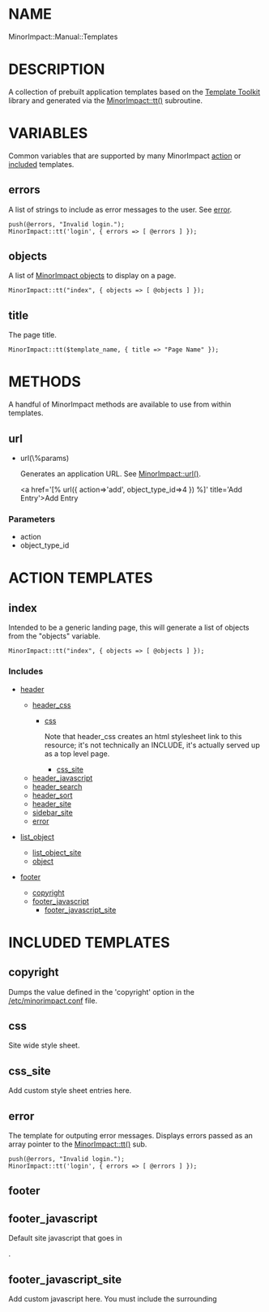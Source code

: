 # NAME

MinorImpact::Manual::Templates

# DESCRIPTION

A collection of prebuilt application templates based on the [Template Toolkit](https://metacpan.org/pod/Template.md)
library and generated via the [MinorImpact::tt()](./MinorImpact.md#tt) subroutine.

# VARIABLES

Common variables that are supported by many MinorImpact [action](#action-templates) or [included](#included-templates) templates.

## errors

A list of strings to include as error messages to the user.
See [error](#error).

    push(@errors, "Invalid login.");
    MinorImpact::tt('login', { errors => [ @errors ] });

## objects

A list of [MinorImpact objects](./MinorImpact_Object.md) to display on a page.

    MinorImpact::tt("index", { objects => [ @objects ] });

## title

The page title.

    MinorImpact::tt($template_name, { title => "Page Name" });

# METHODS

A handful of MinorImpact methods are available to use from within templates.

## url

- url(\\%params)

    Generates an application URL. See [MinorImpact::url()](./MinorImpact.md#url).

    <a href='[% url({ action=>'add', object_type_id=>4 }) %]' title='Add Entry'>Add Entry</a>

### Parameters

- action
- object\_type\_id

# ACTION TEMPLATES

## index

Intended to be a generic landing page, this will generate a list of objects from the "objects"
variable.

    MinorImpact::tt("index", { objects => [ @objects ] });

### Includes

- [header](#header)
    - [header\_css](#header_css)
        - [css](#css)

            Note that header\_css creates an html stylesheet link to this resource; it's not technically an INCLUDE, it's actually
            served up as a top level page.

            - [css\_site](#css_site)
    - [header\_javascript](#header_javascript)
    - [header\_search](#header_search)
    - [header\_sort](#header_sort)
    - [header\_site](#header_site)
    - [sidebar\_site](#sidebar_site)
    - [error](#error)

- [list\_object](#list_object)
    - [list\_object\_site](#list_object_site)
    - [object](#object)

- [footer](#footer)
    - [copyright](#copyright)
    - [footer\_javascript](#footer_javascript)
        - [footer\_javascript\_site](#footer_javascript_site)

# INCLUDED TEMPLATES

## copyright

Dumps the value defined in the 'copyright' option in the 
[/etc/minorimpact.conf](./MinorImpact.md#configuration) file.

## css

Site wide style sheet.

## css\_site

Add custom style sheet entries here.

## error

The template for outputing error messages.  Displays errors passed as an array pointer to the 
[MinorImpact::tt()](./MinorImpact.md#tt) sub.

    push(@errors, "Invalid login.");
    MinorImpact::tt('login', { errors => [ @errors ] });

## footer

## footer\_javascript

Default site javascript that goes in <footer>.

## footer\_javascript\_site

Add custom javascript here.  You must include the surrounding <script> tags.

## header

Included at the top of most pages, includes DOCTYPE and meta tags, and CGI headers. If you override
this template with your own, remember to account for  the "Content-type: text/html\\n\\n" header, which is
included in the default.  The stock version of this template also includes generic top and side navigation
bars, a search box, and links to various site functions, including user login and settings.  Subject to change
and may not be suitable for some (or any) applications.

### Variables

- title

    Use this as the page <title>.  Can be set when the main page is called:

        MinorImpact::tt($template_name, { title => "Page Name" });

    ...or set from the calling template:

        [% INCLUDE header title='Page Name' %]

## header\_css

Includes external libraries and creates a html "stylesheet" link to [css](#css).

## header\_javascript

## header\_script

Default site javascript that goes in <head>.

## header\_site

Add custom html to the header here.

## header\_sort

## list\_object

Generates a list of [object](#object) templates from the "objects" array passed to 
[MinorImpact::tt()](./MinorImpact.md#tt).

    MinorImpact::tt($template_name, { objects => [ @objects ] });

## list\_object\_site

Insert custom template output here.

## object

Called for each object in the "objects" array, this is a fairly complicated template designed to output
a [MinorImpact object](./MinorImpact_Object.md)'s [toString() method](./MinorImpact_Object.md#tostring), with the
"column" format.

## sidebar\_site

Add custom sidebare entries here.  Items should follow the format:

            <div class="w3-row">
                <div class="w3-col s3">
                    &nbsp;
                </div>
                <div class="w3-col s9">
                    <a class="w3-bar-item w3-button" href='[% url({ action=>'ACTION' }) %]'>TEXT</a>
                </div>
            </div>

# AUTHOR

Patrick Gillan <pgillan@minorimpact.com>

